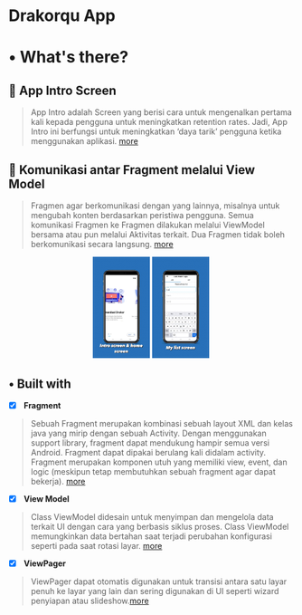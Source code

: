 # Drakorqu App 

# • What's there?

## 📱 App Intro Screen
> App Intro adalah Screen yang berisi cara untuk mengenalkan pertama kali kepada pengguna untuk meningkatkan retention rates. Jadi, App Intro ini berfungsi untuk meningkatkan ‘daya tarik’ pengguna ketika menggunakan aplikasi.
[more](https://moxspoy.medium.com/tutorial-membuat-app-intro-atau-onboard-screen-di-android-studio-1fe27258f54c)

## 📱 Komunikasi antar Fragment melalui View Model
> Fragmen agar berkomunikasi dengan yang lainnya, misalnya untuk mengubah konten berdasarkan peristiwa pengguna. Semua komunikasi Fragmen ke Fragmen dilakukan melalui ViewModel bersama atau pun melalui Aktivitas terkait. Dua Fragmen tidak boleh berkomunikasi secara langsung.
> [more](https://developer.android.com/training/basics/fragments/communicating?hl=id)


<p align="center">
  <a <code><img width="20%" src="https://github.com/rensimeila04/FragmentWithViewModel/blob/master/drakorqu%20screenshots/intro%20home.gif"></code>
  </a>
  <a <code><img width="20%" src="https://github.com/rensimeila04/FragmentWithViewModel/blob/master/drakorqu%20screenshots/my%20list.gif"></code>
  </a>
 </p>
 
 ## • Built with
 - [x] <b> Fragment </b>
> Sebuah Fragment merupakan kombinasi sebuah layout XML dan kelas java yang mirip dengan sebuah Activity.
Dengan menggunakan support library, fragment dapat mendukung hampir semua versi Android.
Fragment dapat dipakai berulang kali didalam activity.
Fragment merupakan komponen utuh yang memiliki view, event, dan logic (meskipun tetap membutuhkan sebuah fragment agar dapat bekerja). [more](https://developer.android.com/guide/components/fragments?hl=id)
- [x] <b> View Model </b>
> Class ViewModel didesain untuk menyimpan dan mengelola data terkait UI dengan cara yang berbasis siklus proses. Class ViewModel memungkinkan data bertahan saat terjadi perubahan konfigurasi seperti pada saat rotasi layar. [more](https://developer.android.com/topic/libraries/architecture/viewmodel?hl=id)
- [x] <b> ViewPager </b>
> ViewPager dapat otomatis digunakan untuk transisi antara satu layar penuh ke layar yang lain dan sering digunakan di UI seperti wizard penyiapan atau slideshow.[more](https://developer.android.com/training/animation/screen-slide)

